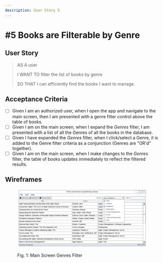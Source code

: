 ```yaml
---
description: User Story 5
---
```


# #5 Books are Filterable by Genre

## User Story

> AS A user
>
> I WANT TO filter the list of books by genre
>
> SO THAT I can efficiently find the books I want to manage.

## Acceptance Criteria

* [ ] Given I am an authorized user, when I open the app and navigate to the main screen, then I am presented with a genre filter control above the table of books.
* [ ] Given I am on the main screen, when I expand the _Genres_ filter, I am presented with a list of all the Genres of all the books in the database.
* [ ] Given I have expanded the _Genres_ filter, when I click/select a Genre, it is added to the Genre filter criteria as a conjunction (Genres are "OR'd" together).
* [ ] Given I am on the main screen, when I make changes to the _Genres_ filter, the table of books updates immediately to reflect the filtered results.

## Wireframes

<figure><img src="../../.gitbook/assets/SNHU Library Wireframe - Home Screen - Genres.png" alt=""><figcaption><p>Fig. 1: Main Screen Genres Filter</p></figcaption></figure>
